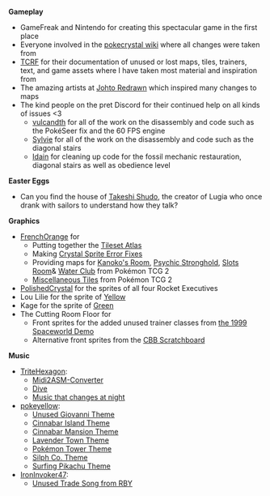 **Gameplay**

- GameFreak and Nintendo for creating this spectacular game in the first place
- Everyone involved in the [pokecrystal wiki](https://github.com/pret/pokecrystal/wiki/Tutorials) where all changes were taken from
- [TCRF](https://tcrf.net/) for their documentation of unused or lost maps, tiles, trainers, text, and game assets where I have taken most material and inspiration from
- The amazing artists at [Johto Redrawn](https://retroredrawn.com/johto/) which inspired many changes to maps
- The kind people on the pret Discord for their continued help on all kinds of issues <3
  - [vulcandth](https://github.com/vulcandth) for all of the work on the disassembly and code such as the PokéSeer fix and the 60 FPS engine
  - [Sylvie](https://github.com/rangi42) for all of the work on the disassembly and code such as the diagonal stairs
  - [Idain](https://github.com/Idain) for cleaning up code for the fossil mechanic restauration, diagonal stairs as well as obedience level

**Easter Eggs**
- Can you find the house of [Takeshi Shudo](https://lavacutcontent.com/takeshi-shudo-ending-pokemon/), the creator of Lugia who once drank with sailors to understand how they talk?

**Graphics**
- [FrenchOrange](https://github.com/FrenchOrange) for
  - Putting together the [Tileset Atlas](https://www.deviantart.com/frenchorange/art/Pokemon-Generation-I-and-II-Tile-Atlas-948667086)
  - Making [Crystal Sprite Error Fixes](https://www.deviantart.com/frenchorange/art/Pokemon-Crystal-Sprite-Errors-918359380)
  - Providing maps for [Kanoko's Room](https://www.spriters-resource.com/game_boy_gbc/pokemontradingcardgame2/sheet/198826/), [Psychic Stronghold](https://www.spriters-resource.com/game_boy_gbc/pokemontradingcardgame2/sheet/198768/), [Slots Room](https://www.spriters-resource.com/game_boy_gbc/pokemontradingcardgame2/sheet/138703/)& [Water Club](https://www.spriters-resource.com/game_boy_gbc/pokemontradingcardgame2/sheet/185937/) from Pokémon TCG 2
  - [Miscellaneous Tiles](https://www.spriters-resource.com/fullview/8902/) from Pokémon TCG 2
- [PolishedCrystal](https://github.com/Rangi42/polishedcrystal/tree/master/gfx/trainers) for the sprites of all four Rocket Executives
- Lou Lilie for the sprite of [Yellow](https://www.deviantart.com/loulilie/gallery/38635722/pokemon-sprites)
- Kage for the sprite of [Green](https://www.pokecommunity.com/showthread.php?p=7050285)
- The Cutting Room Floor for
  - Front sprites for the added unused trainer classes from [the 1999 Spaceworld Demo](https://tcrf.net/Proto:Pok%C3%A9mon_Gold_and_Silver/Spaceworld_1999_Demo/Graphic_Differences#Trainer_Sprites)
  - Alternative front sprites from the [CBB Scratchboard](https://tcrf.net/Development:Pok%C3%A9mon_Gold_and_Silver/Sprites/CBB_Scratchpads#Trainers)

**Music**
- [TriteHexagon](https://github.com/TriteHexagon/Trite_ASM_Repository):
  - [Midi2ASM-Converter](https://github.com/TriteHexagon/Midi2ASM-Converter)
  - [Dive](https://github.com/TriteHexagon/Trite_ASM_Repository/blob/main/normal/dive.asm)
  - [Music that changes at night](https://github.com/pret/pokecrystal/wiki/Add-more-music-that-changes-at-night)
- [pokeyellow](https://github.com/pret/pokeyellow):
  - [Unused Giovanni Theme](https://github.com/pret/pokeyellow/blob/master/audio/music/yellowunusedsong.asm)
  - [Cinnabar Island Theme](https://github.com/pret/pokeyellow/blob/master/audio/music/cinnabar.asm)
  - [Cinnabar Mansion Theme](https://github.com/pret/pokeyellow/blob/master/audio/music/cinnabarmansion.asm)
  - [Lavender Town Theme](https://github.com/pret/pokeyellow/blob/master/audio/music/lavender.asm)
  - [Pokémon Tower Theme](https://github.com/pret/pokeyellow/blob/master/audio/music/pokemontower.asm)
  - [Silph Co. Theme](https://github.com/pret/pokeyellow/blob/master/audio/music/silphco.asm)
  - [Surfing Pikachu Theme](https://github.com/pret/pokeyellow/blob/master/audio/music/surfingpikachu.asm)
- [IronInvoker47](https://drive.google.com/drive/folders/1Fdu5bzncseEciv4_7t4Xoxl-ApOf4Ej6):
  - [Unused Trade Song from RBY](https://tcrf.net/Pok%C3%A9mon_Red_and_Blue#Unused_Song)
